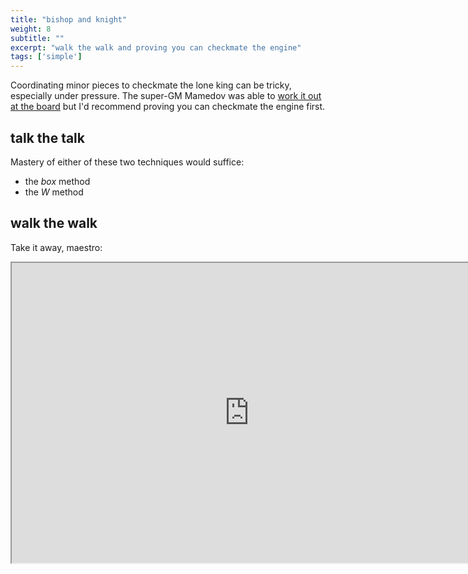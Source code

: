 ```yaml
---
title: "bishop and knight"
weight: 8
subtitle: ""
excerpt: "walk the walk and proving you can checkmate the engine"
tags: ['simple']
---
```

Coordinating minor pieces to checkmate the lone king can be tricky, especially under pressure. The super-GM Mamedov was able to [work it out at the board](https://www.youtube.com/watch?v=iY1jG04NOyc) but I'd recommend proving you can checkmate the engine first. 

## talk the talk
Mastery of either of these two techniques would suffice:
+ the *box* method  
+ the *W* method

## walk the walk
Take it away, maestro:
<iframe src="https://fritz.chessbase.com?fen=8/8/2nbk3/8/4K3/8/8/8 b - - 0 1" style="width:760px;height:480px"></iframe>
